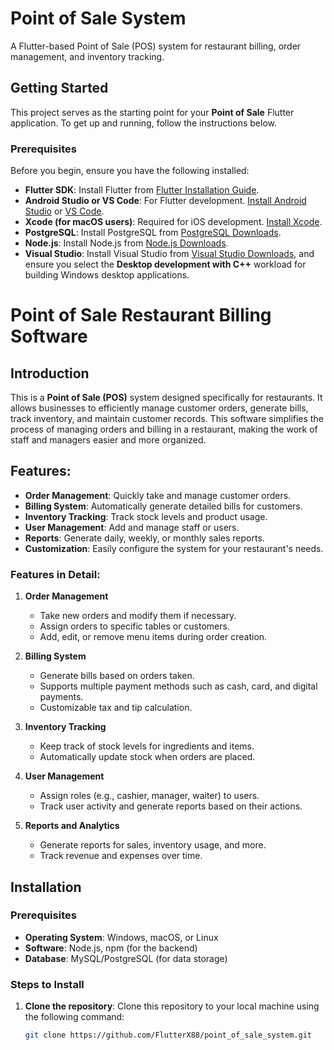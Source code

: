# Point of Sale System

A Flutter-based Point of Sale (POS) system for restaurant billing, order management, and inventory tracking.

## Getting Started

This project serves as the starting point for your **Point of Sale** Flutter application. To get up and running, follow the instructions below.

### Prerequisites

Before you begin, ensure you have the following installed:
- **Flutter SDK**: Install Flutter from [Flutter Installation Guide](https://flutter.dev/docs/get-started/install).
- **Android Studio or VS Code**: For Flutter development. [Install Android Studio](https://developer.android.com/studio) or [VS Code](https://code.visualstudio.com/Download).
- **Xcode (for macOS users)**: Required for iOS development. [Install Xcode](https://developer.apple.com/xcode/).
- **PostgreSQL**: Install PostgreSQL from [PostgreSQL Downloads](https://www.postgresql.org/download/).
- **Node.js**: Install Node.js from [Node.js Downloads](https://nodejs.org/).
- **Visual Studio**: Install Visual Studio from [Visual Studio Downloads](https://visualstudio.microsoft.com/downloads/), and ensure you select the **Desktop development with C++** workload for building Windows desktop applications.

# Point of Sale Restaurant Billing Software

## Introduction

This is a **Point of Sale (POS)** system designed specifically for restaurants. It allows businesses to efficiently manage customer orders, generate bills, track inventory, and maintain customer records. This software simplifies the process of managing orders and billing in a restaurant, making the work of staff and managers easier and more organized.

## Features:

- **Order Management**: Quickly take and manage customer orders.
- **Billing System**: Automatically generate detailed bills for customers.
- **Inventory Tracking**: Track stock levels and product usage.
- **User Management**: Add and manage staff or users.
- **Reports**: Generate daily, weekly, or monthly sales reports.
- **Customization**: Easily configure the system for your restaurant's needs.

### Features in Detail:

1. **Order Management**
   - Take new orders and modify them if necessary.
   - Assign orders to specific tables or customers.
   - Add, edit, or remove menu items during order creation.

2. **Billing System**
   - Generate bills based on orders taken.
   - Supports multiple payment methods such as cash, card, and digital payments.
   - Customizable tax and tip calculation.

3. **Inventory Tracking**
   - Keep track of stock levels for ingredients and items.
   - Automatically update stock when orders are placed.

4. **User Management**
   - Assign roles (e.g., cashier, manager, waiter) to users.
   - Track user activity and generate reports based on their actions.

5. **Reports and Analytics**
   - Generate reports for sales, inventory usage, and more.
   - Track revenue and expenses over time.

## Installation

### Prerequisites

- **Operating System**: Windows, macOS, or Linux
- **Software**: Node.js, npm (for the backend)
- **Database**: MySQL/PostgreSQL (for data storage)

### Steps to Install

1. **Clone the repository**:
   Clone this repository to your local machine using the following command:
   ```bash
   git clone https://github.com/FlutterX88/point_of_sale_system.git

